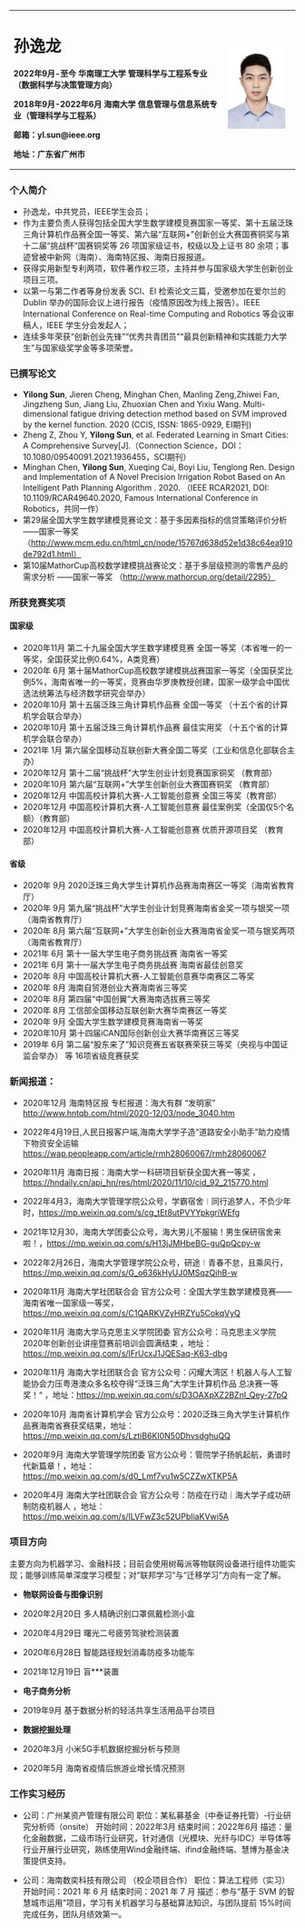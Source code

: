 
<table border="0">
  <tr>
    <td width="75%">
      <h1>孙逸龙</h1>
       <p><b>2022年9月-至今          华南理工大学 管理科学与工程系专业 （数据科学与决策管理方向）</b></p>
      <p><b>2018年9月-2022年6月 海南大学 信息管理与信息系统专业（管理科学与工程系）</b></p>
      <p><b>邮箱：yl.sun@ieee.org </b></p>
      <p><b>地址：广东省广州市 </b></p>
    </td>
    <td width="25%">
      <img src="/zhengjianzhao.jpg" width="90%">     
    </td>
  </tr>
</table>


### 个人简介

- 孙逸龙，中共党员，IEEE学生会员；
- 作为主要负责人获得包括全国大学生数学建模竞赛国家一等奖、第十五届泛珠三角计算机作品赛全国一等奖、第六届“互联网+”创新创业大赛国赛铜奖与第十二届“挑战杯”国赛铜奖等 26 项国家级证书，校级以及上证书 80 余项；事迹曾被中新网（海南）、海南特区报、海南日报报道。
- 获得实用新型专利两项，软件著作权三项，主持并参与国家级大学生创新创业项目三项。
- 以第一与第二作者等身份发表 SCI、EI 检索论文三篇，受邀参加在爱尔兰的 Dublin 举办的国际会议上进行报告（疫情原因改为线上报告）。IEEE International Conference on Real-time Computing and Robotics 等会议审稿人，IEEE 学生分会发起人；
- 连续多年荣获“创新创业先锋”“优秀共青团员”“最具创新精神和实践能力大学生”与国家级奖学金等多项荣誉。


### 已撰写论文

- **Yilong Sun**, Jieren Cheng, Minghan Chen, Manling Zeng,Zhiwei Fan, Jingzheng Sun, Jiang Liu, Zhuoxian Chen and Yixiu Wang. Multi-dimensional fatigue driving detection method based on SVM improved by the kernel function. 2020 (CCIS, ISSN: 1865-0929, EI期刊)
- Zheng Z, Zhou Y, **Yilong Sun**, et al. Federated Learning in Smart Cities: A Comprehensive Survey[J].（Connection Science，DOI：10.1080/09540091.2021.1936455，SCI期刊）
- Minghan Chen, **Yilong Sun**, Xueqing Cai, Boyi Liu, Tenglong Ren. Design and Implementation of A Novel Precision Irrigation Robot Based on An Intelligent Path Planning Algorithm . 2020. （IEEE RCAR2021, DOI: 10.1109/RCAR49640.2020, Famous International Conference in Robotics，共同一作）
- 第29届全国大学生数学建模竞赛论文：基于多因素指标的信贷策略评价分析 ——国家一等奖 （http://www.mcm.edu.cn/html_cn/node/15767d638d52e1d38c64ea910de792d1.html）
- 第10届MathorCup高校数学建模挑战赛论文：基于多层级预测的零售产品的需求分析 ——国家一等奖 （http://www.mathorcup.org/detail/2295）



###  所获竞赛奖项

#### 国家级
- 2020年11月 第二十九届全国大学生数学建模竞赛 全国一等奖（本省唯一的一等奖，全国获奖比例0.64%，A类竞赛）
- 2020年  6月 第十届MathorCup高校数学建模挑战赛国家一等奖（全国获奖比例5%，海南省唯一的一等奖，竞赛由华罗庚教授创建，国家一级学会中国优选法统筹法与经济数学研究会举办）
- 2020年10月 第十五届泛珠三角计算机作品赛 全国一等奖 （十五个省的计算机学会联合举办）
- 2020年10月 第十五届泛珠三角计算机作品赛 最佳实用奖 （十五个省的计算机学会联合举办）
- 2021年  1月 第六届全国移动互联创新大赛全国二等奖（工业和信息化部联合主办）
- 2020年12月 第十二届“挑战杯”大学生创业计划竞赛国家铜奖 （教育部）
- 2020年10月 第六届“互联网+”大学生创新创业大赛国赛铜奖 （教育部）
- 2020年12月 中国高校计算机大赛-人工智能创意赛  全国三等奖（教育部）
- 2020年12月 中国高校计算机大赛-人工智能创意赛  最佳案例奖（全国仅5个名额）（教育部）
- 2020年12月 中国高校计算机大赛-人工智能创意赛  优质开源项目奖 （教育部）


#### 省级
- 2020年 9月 2020泛珠三角大学生计算机作品赛海南赛区一等奖（海南省教育厅）
- 2020年 9月 第九届“挑战杯”大学生创业计划竞赛海南省金奖一项与银奖一项 （海南省教育厅）
- 2020年 8月 第六届“互联网+”大学生创新创业大赛海南省金奖一项与银奖两项（海南省教育厅）
- 2021年 6月 第十一届大学生电子商务挑战赛 海南省一等奖
- 2021年 6月 第十一届大学生电子商务挑战赛 海南省最佳创意奖
- 2020年 8月 中国高校计算机大赛-人工智能创意赛华南赛区二等奖 
- 2020年 8月 海南自贸港创业大赛海南省三等奖
- 2020年 8月 第四届“中国创翼”大赛海南选拔赛三等奖
- 2020年 8月 工信部全国移动互联创新大赛华南赛区一等奖 
- 2020年 9月 全国大学生数学建模竞赛海南省一等奖 
- 2020年10月 第十四届iCAN国际创新创业大赛华南赛区三等奖
- 2019年 6月 第二届“股东来了”知识竞赛五省联赛荣获三等奖（央视与中国证监会举办）
等 16项省级竞赛获奖



### 新闻报道：
- 2020年12月 海南特区报 专栏报道：海大有群 “发明家”  http://www.hntqb.com/html/2020-12/03/node_3040.htm

- 2022年4月19日,人民日报客户端,海南大学学子造“道路安全小助手”助力疫情下物资安全运输 https://wap.peopleapp.com/article/rmh28060067/rmh28060067

- 2020年11月  海南日报：海南大学一科研项目斩获全国大赛一等奖 ，https://hndaily.cn/api_hn/res/html/2020/11/10/cid_92_215770.html

- 2022年4月3，海南大学管理学院公众号，学霸宿舍︱同行追梦人，不负少年时，https://mp.weixin.qq.com/s/cg_tEt8utPVYYpkgriWEfg

- 2021年12月30，海南大学团委公众号，海大男儿不服输！男生保研宿舍来啦！，https://mp.weixin.qq.com/s/H13jJMHbeBG-guQpQcpy-w

- 2022年2月26日，海南大学管理学院公众号，研途︱青春不怠，且乘风行，https://mp.weixin.qq.com/s/G_o636kHyUJ0MSqzQihB-w

- 2020年11月  海南大学社团联合会 官方公众号：全国大学生数学建模竞赛——海南省唯一国家级一等奖， https://mp.weixin.qq.com/s/C1QARKVZyHRZYu5CokqVyQ

- 2020年11月 海南大学马克思主义学院团委 官方公众号：马克思主义学院2020年创新创业讲座暨赛前培训会圆满结束  ，地址：https://mp.weixin.qq.com/s/IFrUcxJ1JQESaq-K63-dbg

- 2020年11月  海南大学社团联合会 官方公众号：闪耀大湾区！机器人与人工智能协会力压粤港澳众多名校夺得“泛珠三角”大学生计算机作品 总决赛一等奖！“  ，地址：https://mp.weixin.qq.com/s/D3OAXpXZ2BZnI_Qey-27pQ

- 2020年10月 海南省计算机学会 官方公众号：2020泛珠三角大学生计算机作品赛海南省赛获奖结果，地址：https://mp.weixin.qq.com/s/LztiB6KI0N50DhvsdghuQQ

- 2020年9月 海南大学管理学院团委 官方公众号：管院学子扬帆起航，勇谱时代新篇章！，地址：
https://mp.weixin.qq.com/s/d0_Lmf7vu1w5CZZwXTKP5A

- 2020年4月  海南大学社团联合会 官方公众号：防疫在行动｜海大学子成功研制防疫机器人  ，地址：https://mp.weixin.qq.com/s/ILVFwZ3c52UPbIiaKVwi5A

### 项目方向
主要方向为机器学习、金融科技；目前会使用树莓派等物联网设备进行组件功能实现；能够训练简单深度学习模型；对“联邦学习”与“迁移学习”方向有一定了解。
- **物联网设备与图像识别**
- 2020年2月20日 多人精确识别口罩佩戴检测小盒
- 2020年4月29日 曙光二号疲劳驾驶检测装置
- 2020年6月28日 智能路径规划消毒防疫多功能车
- 2021年12月19日 盲***装置

- **电子商务分析**
- 2019年9月 基于数据分析的轻活共享生活用品平台项目

- **数据挖掘处理**
- 2020年3月 小米5G手机数据挖掘分析与预测
- 2020年5月 海南省疫情后旅游业增长情况预测

### 工作实习经历

- 公司：广州某资产管理有限公司
职位：某私募基金（中泰证券托管）-行业研究分析师（onsite）
开始时间：2022年3月
结束时间：2022年6月
描述：量化金融数据，二级市场行业研究，针对通信（光模块、光纤与IDC）半导体等行业开展行业研究，熟练使用Wind金融终端、ifind金融终端、慧博为基金决策提供支持。


- 公司：海南数奕科技有限公司 （校企项目合作）
职位：算法工程师（实习）
开始时间：2021 年 6 月
结束时间：2021 年 7 月
描述：参与“基于 SVM 的智慧城市运用”项目，学习有关机器学习与基础算法知识，与团队提前 15%时间完成任务，团队月绩效第一。


